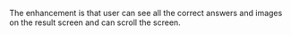 The enhancement is that user can see all the correct answers and images on the result screen and can scroll the screen.
